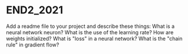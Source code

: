 # END2_2021

Add a readme file to your project and describe these things:
What is a neural network neuron?
What is the use of the learning rate?
How are weights initialized?
What is "loss" in a neural network?
What is the "chain rule" in gradient flow?
